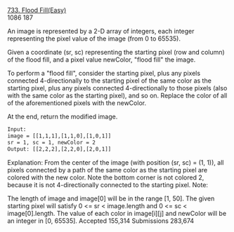 [733. Flood Fill(Easy)](https://leetcode.com/problems/flood-fill/)  
1086 187

An image is represented by a 2-D array of integers, each integer representing the pixel value of the image (from 0 to
65535).

Given a coordinate (sr, sc) representing the starting pixel (row and column) of the flood fill, and a pixel value
newColor, "flood fill" the image.

To perform a "flood fill", consider the starting pixel, plus any pixels connected 4-directionally to the starting pixel
of the same color as the starting pixel, plus any pixels connected 4-directionally to those pixels (also with the same
color as the starting pixel), and so on. Replace the color of all of the aforementioned pixels with the newColor.

At the end, return the modified image.

```html
Input: 
image = [[1,1,1],[1,1,0],[1,0,1]]
sr = 1, sc = 1, newColor = 2
Output: [[2,2,2],[2,2,0],[2,0,1]]
```

Explanation:
From the center of the image (with position (sr, sc) = (1, 1)), all pixels connected by a path of the same color as the
starting pixel are colored with the new color. Note the bottom corner is not colored 2, because it is not
4-directionally connected to the starting pixel. Note:

The length of image and image[0] will be in the range [1, 50]. The given starting pixel will satisfy 0 <= sr <
image.length and 0 <= sc < image[0].length. The value of each color in image[i][j] and newColor will be an integer
in [0, 65535]. Accepted 155,314 Submissions 283,674
